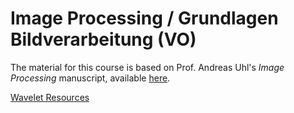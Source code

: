 # Image Processing / Grundlagen Bildverarbeitung (VO)

The material for this course is based on Prof. Andreas Uhl's
*Image Processing* manuscript, available [here](https://www.cosy.sbg.ac.at/~uhl/IPCV.pdf).

[Wavelet Resources](WaveletResources.pdf)
